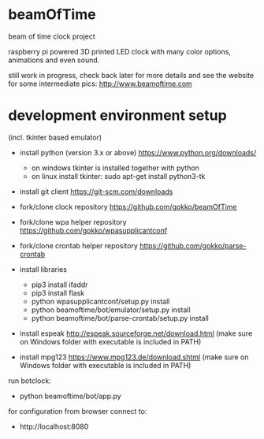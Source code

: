 # beamOfTime
beam of time clock project

raspberry pi powered 3D printed LED clock with many color options, animations and even sound.

still work in progress, check back later for more details
and see the website for some intermediate pics:
http://www.beamoftime.com


# development environment setup
(incl. tkinter based emulator)

- install python (version 3.x or above) https://www.python.org/downloads/
  - on windows tkinter is installed together with python
  - on linux install tkinter:
    sudo apt-get install python3-tk

- install git client https://git-scm.com/downloads
- fork/clone clock repository https://github.com/gokko/beamOfTime
- fork/clone wpa helper repository https://github.com/gokko/wpasupplicantconf
- fork/clone crontab helper repository https://github.com/gokko/parse-crontab

- install libraries
  - pip3 install ifaddr
  - pip3 install flask
  - python wpasupplicantconf/setup.py install
  - python beamoftime/bot/emulator/setup.py install
  - python beamoftime/bot/parse-crontab/setup.py install

- install espeak http://espeak.sourceforge.net/download.html
  (make sure on Windows folder with executable is included in PATH)
- install mpg123 https://www.mpg123.de/download.shtml
  (make sure on Windows folder with executable is included in PATH)

run botclock:
- python beamoftime/bot/app.py

for configuration from browser connect to:
- http://localhost:8080
 